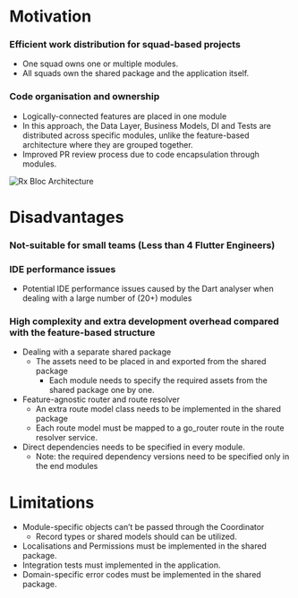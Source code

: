 
# Motivation
### Efficient work distribution for squad-based projects 
- One squad owns one or multiple modules.
- All squads own the shared package and the application itself.
### Code organisation and ownership
- Logically-connected features are placed in one module
- In this approach, the Data Layer, Business Models, DI and Tests are distributed across specific modules, unlike the feature-based architecture where they are grouped together.
- Improved PR review process due to code encapsulation through modules.


<img src="https://github.com/Prime-Holding/flutter-module-based-architecture/blob/main/documentation/module-based-architecture.png?raw=true" alt="Rx Bloc Architecture"></img>


# Disadvantages
### Not-suitable for small teams (Less than 4 Flutter Engineers)
### IDE performance issues
- Potential IDE performance issues caused by the Dart analyser when dealing with a large number of (20+) modules
### High complexity and extra development overhead compared with the feature-based structure
- Dealing with a separate shared package
  - The assets need to be placed in and exported from the shared package
    - Each module needs to specify the required assets from the shared package one by one.
- Feature-agnostic router and route resolver
  - An extra route model class needs to be implemented in the shared package
  - Each route model must be mapped to a go_router route in the route resolver service.
- Direct dependencies needs to be specified in every module. 
  - Note: the required dependency versions need to be specified only in the end modules

# Limitations
- Module-specific objects can’t be passed through the Coordinator
  - Record types or shared models should can be utilized.
-  Localisations and Permissions must be implemented in the shared package.
- Integration tests must implemented in the application.
- Domain-specific error codes must be implemented in the shared package.

 
